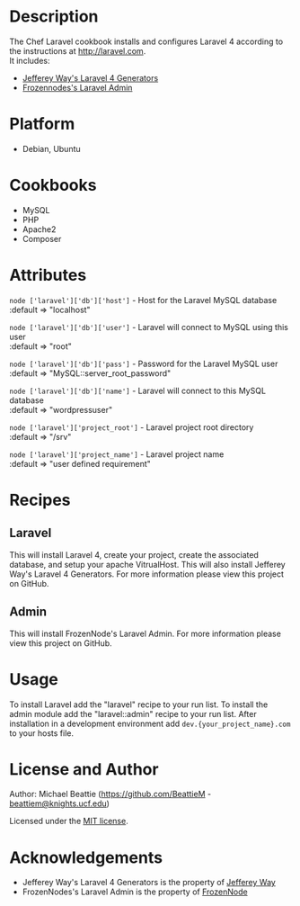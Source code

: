 Description
===========
The Chef Laravel cookbook installs and configures Laravel 4 according to the instructions at http://laravel.com.  
It includes: 
* [Jefferey Way's Laravel 4 Generators](https://github.com/JeffreyWay/Laravel-4-Generators)
* [Frozennodes's Laravel Admin](https://github.com/FrozenNode/Laravel-Administrator)

Platform
========
* Debian, Ubuntu

Cookbooks
=========
* MySQL
* PHP
* Apache2
* Composer

Attributes
==========
`node ['laravel']['db']['host']` - Host for the Laravel MySQL database  
  :default => "localhost"

`node ['laravel']['db']['user']` - Laravel will connect to MySQL using this user  
  :default => "root"

`node ['laravel']['db']['pass']` - Password for the Laravel MySQL user  
  :default => "MySQL::server_root_password"

`node ['laravel']['db']['name']` - Laravel will connect to this MySQL database  
  :default => "wordpressuser"

`node ['laravel']['project_root']` - Laravel project root directory  
  :default => "/srv"

`node ['laravel']['project_name']` - Laravel project name  
  :default => "user defined requirement"

Recipes
=======
## Laravel
This will install Laravel 4, create your project, create the associated database, and setup your apache VitrualHost.
This will also install Jefferey Way's Laravel 4 Generators. For more information please view this project on GitHub.

## Admin
This will install FrozenNode's Laravel Admin. For more information please view this project on GitHub. 

Usage
=====
To install Laravel add the "laravel" recipe to your run list.
To install the admin module add the "laravel::admin" recipe to your run list.
After installation in a development environment add `dev.{your_project_name}.com` to your hosts file.

License and Author
==================
Author: Michael Beattie (https://github.com/BeattieM - beattiem@knights.ucf.edu)

Licensed under the [MIT license](http://opensource.org/licenses/MIT).

Acknowledgements
================
* Jefferey Way's Laravel 4 Generators is the property of [Jefferey Way](https://github.com/JeffreyWay)
* FrozenNodes's Laravel Admin is the property of [FrozenNode](https://github.com/FrozenNode)